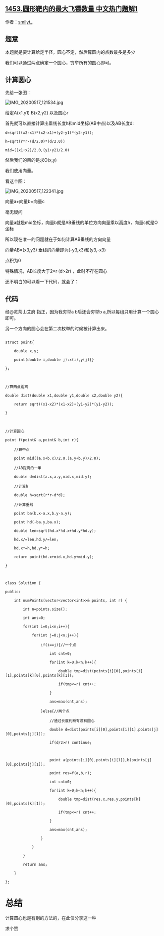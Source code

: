 ## [1453.圆形靶内的最大飞镖数量 中文热门题解1](https://leetcode.cn/problems/maximum-number-of-darts-inside-of-a-circular-dartboard/solutions/100000/c-xiang-liang-suan-yuan-xin-jian-dan-yi-dong-by-sm)

作者：[smilyt_](https://leetcode.cn/u/smilyt_)

## 题意
本题就是要计算给定半径，圆心不定，然后算圆内的点数最多是多少  
我们可以通过两点确定一个圆心，穷举所有的圆心即可。  

## 计算圆心
先给一张图：  
![IMG_20200517_121534.jpg](https://pic.leetcode-cn.com/7ea07d5a682a8b2b8a289a7fc746dbaa340a755ea248637dabe8ac33f0a27efb-IMG_20200517_121534.jpg)

给定A(x1,y1) B(x2,y2) 以及圆心r  
首先就可以直接计算出垂线长度h和mid坐标(AB中点)以及AB长度d:   

    d=sqrt((x2-x1)*(x2-x1)+(y2-y1)*(y2-y1));
    h=sqrt(r*r-(d/2.0)*(d/2.0))
    mid=((x1+x2)/2.0,(y1+y2)/2.0)

然后我们的目的是求O(x,y)  

我们使用向量。  
看这个图：
![IMG_20200517_122341.jpg](https://pic.leetcode-cn.com/d5fa8fbbcf91fc0f0f7f07bab61a54869eaedbf79cf302d1252295ab38b04f9c-IMG_20200517_122341.jpg)

向量a+向量b=向量c   
毫无疑问  
向量a就是mid坐标，向量b就是AB垂线的单位方向向量乘以高度h，向量c就是O坐标  

所以现在唯一的问题就在于如何计算AB垂线的方向向量  
向量AB=(x3,y3) 垂线的向量即为(-y3,x3)和(y3,-x3)  
点积为0

特殊情况，AB长度大于2*r (d>2r) ，此时不存在圆心  

还不明白的可以看一下代码，就会了：  

## 代码
经@灵茶山艾府 指正，因为我穷举a b后还会穷举b a,所以每组只用计算一个圆心即可。  
另一个方向的圆心会在第二次枚举的时候被计算出来。  

```
struct point{
    double x,y;
    point(double i,double j):x(i),y(j){}
};

//算两点距离
double dist(double x1,double y1,double x2,double y2){
    return sqrt((x1-x2)*(x1-x2)+(y1-y2)*(y1-y2));
}

//计算圆心
point f(point& a,point& b,int r){
    //算中点
    point mid((a.x+b.x)/2.0,(a.y+b.y)/2.0);
    //AB距离的一半
    double d=dist(a.x,a.y,mid.x,mid.y);
    //计算h
    double h=sqrt(r*r-d*d);
    //计算垂线
    point ba(b.x-a.x,b.y-a.y);
    point hd(-ba.y,ba.x);
    double len=sqrt(hd.x*hd.x+hd.y*hd.y);
    hd.x/=len,hd.y/=len;
    hd.x*=h,hd.y*=h;
    return point(hd.x+mid.x,hd.y+mid.y);
}

class Solution {
public:
    int numPoints(vector<vector<int>>& points, int r) {
        int n=points.size();
        int ans=0;
        for(int i=0;i<n;i++){
            for(int j=0;j<n;j++){
                if(i==j){//一个点
                    int cnt=0;
                    for(int k=0;k<n;k++){
                        double tmp=dist(points[i][0],points[i][1],points[k][0],points[k][1]);
                        if(tmp<=r) cnt++;
                    }
                    ans=max(cnt,ans);
                }else{//两个点
                    //通过长度判断有没有圆心
                    double d=dist(points[i][0],points[i][1],points[j][0],points[j][1]);
                    if(d/2>r) continue;

                    point a(points[i][0],points[i][1]),b(points[j][0],points[j][1]);
                    point res=f(a,b,r);
                    int cnt=0;
                    for(int k=0;k<n;k++){
                        double tmp=dist(res.x,res.y,points[k][0],points[k][1]);
                        if(tmp<=r) cnt++;
                    }
                    ans=max(cnt,ans);
                }
            }
        }
        return ans;
    }
};
```

# 总结
计算圆心也是有别的方法的，在此仅分享这一种
求个赞